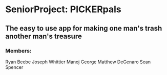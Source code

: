 # SeniorProject: PICKERpals
## The easy to use app for making one man's trash another man's treasure

### Members:
Ryan Beebe
Joseph Whittier
Manoj George
Matthew DeGenaro
Sean Spencer
